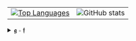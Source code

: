 
|||
|--|--|
|[![Top Languages](https://github-readme-stats.vercel.app/api/top-langs/?username=groundf&langs_count=10&layout=compact&hide=html,css,jupyter%20notebook,batchfile,shell,smarty,dockerfile)](https://github.com/groundf/github-readme-stats) | ![GitHub stats](https://github-readme-stats.vercel.app/api?username=groundf&show_icons=true&theme=radical)|
 
<details>
  <summary>𝖌 ∘ 𝖋</summary>

  The 𝖌 ∘ 𝖋 is read as "g of f", "g after f", "g circle f", "g round f", "g about f", "g composed with f", "g following f", "f then g", or "g on f".

  Hello, I am a _chaotic good_ programmer with an interest in  __simulations__ & __visualization__, __domain-driven design__, __workflow systems__ & __integration patterns__.


  > “Make it work, then make it beautiful, then if you really, really have to, make it fast. 90 percent of the time, if you make it beautiful, it will already be fast. So really, just make it beautiful!” — Joe Armstrong (Erlang)

</details>
